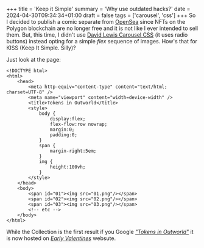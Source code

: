 +++
title = 'Keep it Simple'
summary = 'Why use outdated hacks?'
date = 2024-04-30T09:34:34+01:00
draft = false
tags = ['carousel', 'css']
+++
So I decided to publish a comic separate from [OpenSea](https://opensea.io/) since NFTs on the Polygon blockchain are no longer free and it is not like I ever intended to sell them. But, this time, I didn't use [David Lewis Carousel CSS](https://codepen.io/dp_lewis/pen/WNZQzN) (it uses radio buttons) instead opting for a simple *flex* sequence of images. How's that for KISS (Keep It Simple. Silly)?
 
Just look at the page:
```
<!DOCTYPE html>
<html>
    <head>
        <meta http-equiv="content-type" content="text/html; charset=UTF-8" />
        <meta name="viewport" content="width=device-width" />
        <title>Tokens in Outworld</title>
        <style>
            body {
                display:flex;
                flex-flow:row nowrap;
                margin:0;
                padding:0;
            }
            span {
                margin-right:5em;
            }
            img {
                height:100vh;
            }
        </style>
    </head>
    <body>
        <span id="01"><img src="01.png"/></span>
        <span id="02"><img src="02.png"/></span>
        <span id="03"><img src="03.png"/></span>
        <!-- etc -->
    </body>
</html>
```

While the Collection is the first result if you Google [*"Tokens in Outworld"*](https://www.google.com/search?q=Tokens+in+Outworld) it is now hosted on [*Early Valentines*](https://earlyvalentines.vercel.app/) websute.
